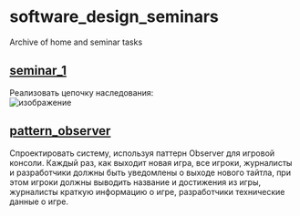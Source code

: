 # software_design_seminars
Archive of home and seminar tasks

## [seminar_1](https://github.com/lkhorasandzhian/software_design_seminars/tree/main/seminar_1)

Реализовать цепочку наследования:  
![изображение](https://user-images.githubusercontent.com/105387710/217946564-c289ffcd-beec-4fc3-9660-bce2e7edf6d5.png)

## [pattern_observer](https://github.com/lkhorasandzhian/software_design_seminars/tree/main/pattern_observer)

Спроектировать систему, используя паттерн Observer для игровой консоли. Каждый раз, как выходит новая игра, все игроки, журналисты и разработчики должны быть уведомлены о выходе нового тайтла, при этом игроки должны выводить название и достижения из игры, журналисты краткую информацию о игре, разработчики технические данные о игре.
